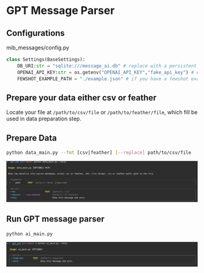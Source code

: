 # GPT Message Parser

## Configurations
mib_messages/config.py
```python
class Settings(BaseSettings):
    DB_URI:str = "sqlite:///message_ai.db" # replace with a persistent db file location
    OPENAI_API_KEY:str = os.getenv("OPENAI_API_KEY","fake_api_key") # export OPENAI_API_KEY=your_api_key
    FEWSHOT_EXAMPLE_PATH = "./example.json" # if you have a fewshot example json file
```

## Prepare your data either csv or feather
Locate your file at `/path/to/csv/file` or `/path/to/feather/file`,  which fill be used in data preparation step.

## Prepare Data
```bash
python data_main.py --fmt [csv|feather] [--replace] path/to/csv/file 
```
![datamain](./images/datamain.png)

## Run GPT message parser
```bash
python ai_main.py
```
![aimain](./images/aimain.png)